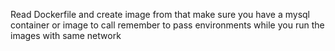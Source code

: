 Read Dockerfile and create image from that
make sure you have a mysql container or image to call
remember to pass environments while you run the images with same network
